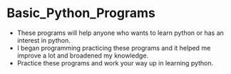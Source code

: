 # Basic_Python_Programs
- These programs will help anyone who wants to learn python or has an interest in python.
- I began programming practicing these programs and it helped me improve a lot and broadened my knowledge.
- Practice these programs and work your way up in learning python.

